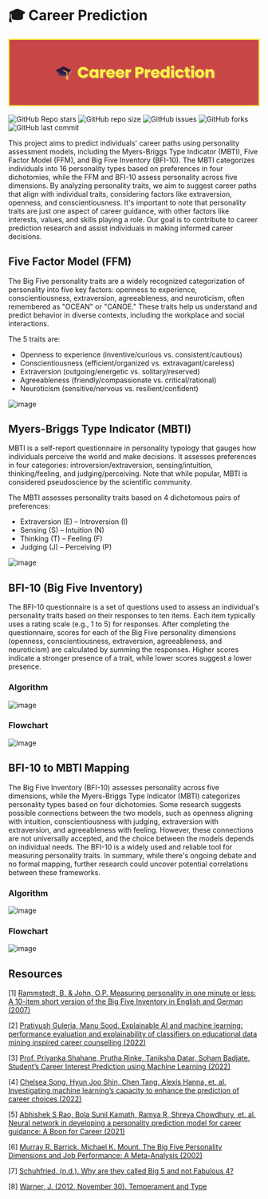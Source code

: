 # 🎓 Career Prediction

<p align="center">
  <img src="/Images/banner.png" />
</p>

![GitHub Repo stars](https://img.shields.io/github/stars/sleepy-coder-101/Career-Prediction?logo=Apache%20Spark&style=for-the-badge) ![GitHub repo size](https://img.shields.io/github/repo-size/sleepy-coder-101/Career-Prediction?logo=Files&style=for-the-badge) ![GitHub issues](https://img.shields.io/github/issues/sleepy-coder-101/Career-Prediction?logo=github&style=for-the-badge) ![GitHub forks](https://img.shields.io/github/forks/sleepy-coder-101/Career-Prediction?logo=forgejo&style=for-the-badge) ![GitHub last commit](https://img.shields.io/github/last-commit/sleepy-coder-101/Career-Prediction?logo=GitHub&style=for-the-badge)

This project aims to predict individuals' career paths using personality assessment models, including the Myers-Briggs Type Indicator (MBTI), Five Factor Model (FFM), and Big Five Inventory (BFI-10). The MBTI categorizes individuals into 16 personality types based on preferences in four dichotomies, while the FFM and BFI-10 assess personality across five dimensions. By analyzing personality traits, we aim to suggest career paths that align with individual traits, considering factors like extraversion, openness, and conscientiousness. It's important to note that personality traits are just one aspect of career guidance, with other factors like interests, values, and skills playing a role. Our goal is to contribute to career prediction research and assist individuals in making informed career decisions.

## Five Factor Model (FFM)

The Big Five personality traits are a widely recognized categorization of personality into five key factors: openness to experience, conscientiousness, extraversion, agreeableness, and neuroticism, often remembered as "OCEAN" or "CANOE." These traits help us understand and predict behavior in diverse contexts, including the workplace and social interactions.

The 5 traits are:

* Openness to experience (inventive/curious vs. consistent/cautious)
* Conscientiousness (efficient/organized vs. extravagant/careless)
* Extraversion (outgoing/energetic vs. solitary/reserved)
* Agreeableness (friendly/compassionate vs. critical/rational)
* Neuroticism (sensitive/nervous vs. resilient/confident)

![image](https://github.com/Phirat-Passi/Career-Prediction-using-ML/assets/67471222/1ebff5a7-2019-4b1c-b7eb-39bbad634e94)

## Myers-Briggs Type Indicator (MBTI) 

MBTI is a self-report questionnaire in personality typology that gauges how individuals perceive the world and make decisions. It assesses preferences in four categories: introversion/extraversion, sensing/intuition, thinking/feeling, and judging/perceiving. Note that while popular, MBTI is considered pseudoscience by the scientific community.

The MBTI assesses personality traits based on 4 dichotomous pairs of preferences:

*	Extraversion (E) – Introversion (I)
*	Sensing (S) – Intuition (N)
*	Thinking (T) – Feeling (F)
*	Judging (J) – Perceiving (P)

![image](https://github.com/Phirat-Passi/Career-Prediction-using-ML/assets/67471222/2143c68e-4f4c-4796-bb25-8344bb567dcc)

## BFI-10 (Big Five Inventory) 

The BFI-10 questionnaire is a set of questions used to assess an individual's personality traits based on their responses to ten items. Each item typically uses a rating scale (e.g., 1 to 5) for responses. After completing the questionnaire, scores for each of the Big Five personality dimensions (openness, conscientiousness, extraversion, agreeableness, and neuroticism) are calculated by summing the responses. Higher scores indicate a stronger presence of a trait, while lower scores suggest a lower presence.

### Algorithm
![image](https://github.com/Phirat-Passi/Career-Prediction-using-ML/assets/67471222/fe85d71f-4a0d-4652-bf10-a97992b070d8)

### Flowchart 
![image](https://github.com/Phirat-Passi/Career-Prediction-using-ML/assets/67471222/b8c08513-11b3-4c91-9fd8-c1acb67b72a3)

## BFI-10 to MBTI Mapping 

The Big Five Inventory (BFI-10) assesses personality across five dimensions, while the Myers-Briggs Type Indicator (MBTI) categorizes personality types based on four dichotomies. Some research suggests possible connections between the two models, such as openness aligning with intuition, conscientiousness with judging, extraversion with extraversion, and agreeableness with feeling. However, these connections are not universally accepted, and the choice between the models depends on individual needs. The BFI-10 is a widely used and reliable tool for measuring personality traits. In summary, while there's ongoing debate and no formal mapping, further research could uncover potential correlations between these frameworks.

### Algorithm 
![image](https://github.com/Phirat-Passi/Career-Prediction-using-ML/assets/67471222/b07e05f9-2c49-4374-8815-fd98a3554aa1)

### Flowchart
![image](https://github.com/Phirat-Passi/Career-Prediction-using-ML/assets/67471222/4b5085d5-3127-4e75-8c1d-dbe0d7986293)

## Resources

[1] [Rammstedt, B. & John, O.P. Measuring personality in one minute or less: A 10-item short version of the Big Five Inventory in English and German (2007)](https://www.sciencedirect.com/science/article/abs/pii/S0092656606000195)

[2] [Pratiyush Guleria, Manu Sood. Explainable AI and machine learning: performance evaluation and explainability of classifiers on educational data mining inspired career counselling (2022)](https://link.springer.com/article/10.1007/s10639-022-11221-2)

[3] [Prof. Priyanka Shahane, Prutha Rinke, Taniksha Datar, Soham Badjate. Student’s Career Interest Prediction using Machine Learning (2022)](https://www.irjet.net/archives/V9/i11/IRJET-V9I1175.pdf)

[4] [Chelsea Song, Hyun Joo Shin, Chen Tang, Alexis Hanna, et. al. Investigating machine learning’s capacity to enhance the prediction of career choices (2022)](https://onlinelibrary.wiley.com/doi/full/10.1111/peps.12529)

[5] [Abhishek S Rao, Bola Sunil Kamath, Ramya R, Shreya Chowdhury, et. al. Neural network in developing a personality prediction model for career guidance: A Boon for Career (2021)](https://www.researchgate.net/publication/341592047_Use_of_Artificial_Neural_Network_in_Developing_a_Personality_Prediction_Model_for_Career_Guidance_A_Boon_for_Career_Counselors)

[6] [Murray R. Barrick, Michael K. Mount. The Big Five Personality Dimensions and Job Performance: A Meta-Analysis (2002)](https://www.researchgate.net/publication/47739408_The_Big_Five_Personality_Dimensions_and_Job_Performance)

[7] [Schuhfried. (n.d.). Why are they called Big 5 and not Fabulous 4?](https://www.schuhfried.com/en-blog/big-5/ (Accessed on April 28, 2023))

[8] [Warner, J. (2012, November 30). Temperament and Type](https://blog.readytomanage.com/is-type-and-temperament-the-same/ (Accessed on April 28, 2023))









